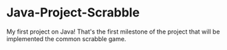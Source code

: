 # Java-Project-Scrabble
My first project on Java!
That's the first milestone of the project that will be implemented the common scrabble game.
